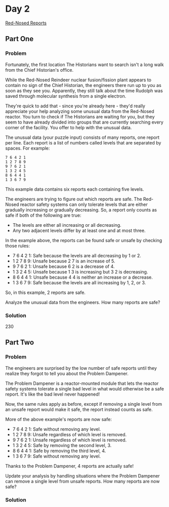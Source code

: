 # Day 2

[Red-Nosed Reports](https://adventofcode.com/2024/day/2)

## Part One

### Problem

Fortunately, the first location The Historians want to search isn't a long walk from the Chief Historian's office.

While the Red-Nosed Reindeer nuclear fusion/fission plant appears to contain no sign of the Chief Historian, the engineers there run up to you as soon as they see you. Apparently, they still talk about the time Rudolph was saved through molecular synthesis from a single electron.

They're quick to add that - since you're already here - they'd really appreciate your help analyzing some unusual data from the Red-Nosed reactor. You turn to check if The Historians are waiting for you, but they seem to have already divided into groups that are currently searching every corner of the facility. You offer to help with the unusual data.

The unusual data (your puzzle input) consists of many reports, one report per line. Each report is a list of numbers called levels that are separated by spaces. For example:

```
7 6 4 2 1
1 2 7 8 9
9 7 6 2 1
1 3 2 4 5
8 6 4 4 1
1 3 6 7 9
```

This example data contains six reports each containing five levels.

The engineers are trying to figure out which reports are safe. The Red-Nosed reactor safety systems can only tolerate levels that are either gradually increasing or gradually decreasing. So, a report only counts as safe if both of the following are true:

-   The levels are either all increasing or all decreasing.
-   Any two adjacent levels differ by at least one and at most three.

In the example above, the reports can be found safe or unsafe by checking those rules:

-   7 6 4 2 1: Safe because the levels are all decreasing by 1 or 2.
-   1 2 7 8 9: Unsafe because 2 7 is an increase of 5.
-   9 7 6 2 1: Unsafe because 6 2 is a decrease of 4.
-   1 3 2 4 5: Unsafe because 1 3 is increasing but 3 2 is decreasing.
-   8 6 4 4 1: Unsafe because 4 4 is neither an increase or a decrease.
-   1 3 6 7 9: Safe because the levels are all increasing by 1, 2, or 3.

So, in this example, 2 reports are safe.

Analyze the unusual data from the engineers. How many reports are safe?

### Solution

230

## Part Two

### Problem

The engineers are surprised by the low number of safe reports until they realize they forgot to tell you about the Problem Dampener.

The Problem Dampener is a reactor-mounted module that lets the reactor safety systems tolerate a single bad level in what would otherwise be a safe report. It's like the bad level never happened!

Now, the same rules apply as before, except if removing a single level from an unsafe report would make it safe, the report instead counts as safe.

More of the above example's reports are now safe:

-   7 6 4 2 1: Safe without removing any level.
-   1 2 7 8 9: Unsafe regardless of which level is removed.
-   9 7 6 2 1: Unsafe regardless of which level is removed.
-   1 3 2 4 5: Safe by removing the second level, 3.
-   8 6 4 4 1: Safe by removing the third level, 4.
-   1 3 6 7 9: Safe without removing any level.

Thanks to the Problem Dampener, 4 reports are actually safe!

Update your analysis by handling situations where the Problem Dampener can remove a single level from unsafe reports. How many reports are now safe?

### Solution
